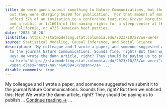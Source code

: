 ```yaml
---
title: We were gonna submit something to Nature Communications, but then we found
  out they were charging $6290 for publication.  For that amount of money, we could
  afford 37% of an invitation to a conference featuring Grover Norquist, Gray Davis,
  and a rabbi, or 1/160th of the naming rights for a sleep center at the University
  of California, or 4735 Jamaican beef patties.
date: '2023-10-28'
linkTitle: https://statmodeling.stat.columbia.edu/2023/10/28/we-were/
source: Statistical Modeling, Causal Inference, and Social Science
description: 'My colleague and I wrote a paper, and someone suggested we submit it
  to the journal Nature Communications. Sounds fine, right? But then we noticed this:
  Hey! We wrote the damn article, right? They should be paying us to publish &#8230;
  <a href="https://statmodeling.stat.columbia.edu/2023/10/28/we-were/">Continue reading
  <span class="meta-nav">&#8594;</span></a> ...'
disable_comments: true
---
```

My colleague and I wrote a paper, and someone suggested we submit it to the journal Nature Communications. Sounds fine, right? But then we noticed this: Hey! We wrote the damn article, right? They should be paying us to publish &#8230; <a href="https://statmodeling.stat.columbia.edu/2023/10/28/we-were/">Continue reading <span class="meta-nav">&#8594;</span></a> ...